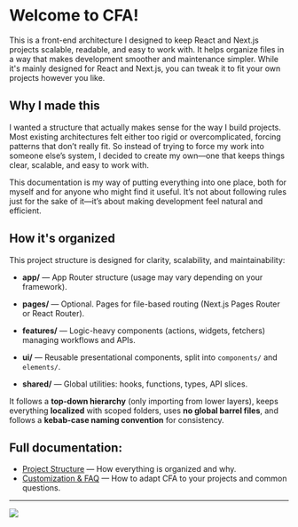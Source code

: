 # Welcome to CFA!

This is a front-end architecture I designed to keep React and Next.js projects scalable, readable, and easy to work with. It helps organize files in a way that makes development smoother and maintenance simpler. While it's mainly designed for React and Next.js, you can tweak it to fit your own projects however you like.

## Why I made this
I wanted a structure that actually makes sense for the way I build projects. Most existing architectures felt either too rigid or overcomplicated, forcing patterns that don’t really fit. So instead of trying to force my work into someone else’s system, I decided to create my own—one that keeps things clear, scalable, and easy to work with.

This documentation is my way of putting everything into one place, both for myself and for anyone who might find it useful. It’s not about following rules just for the sake of it—it’s about making development feel natural and efficient.

## How it's organized
This project structure is designed for clarity, scalability, and maintainability:

- **app/** — App Router structure (usage may vary depending on your framework).

- **pages/** — Optional. Pages for file-based routing (Next.js Pages Router or React Router).

- **features/** — Logic-heavy components (actions, widgets, fetchers) managing workflows and APIs.

- **ui/** — Reusable presentational components, split into `components/` and `elements/`.

- **shared/** — Global utilities: hooks, functions, types, API slices.

It follows a **top-down hierarchy** (only importing from lower layers), keeps everything **localized** with scoped folders, uses **no global barrel files**, and follows a **kebab-case naming convention** for consistency.

## Full documentation:

- [Project Structure](https://github.com/Component-Focused-Architecture-CFA/docs/blob/main/project-structure.md) — How everything is organized and why.
- [Customization & FAQ](https://github.com/Component-Focused-Architecture-CFA/docs/blob/main/customization-and-faq.md) — How to adapt CFA to your projects and common questions.

---

![](https://komarev.com/ghpvc/?username=Component-Focused-Architecture-CFA&style=flat-square&color=brightgreen)

